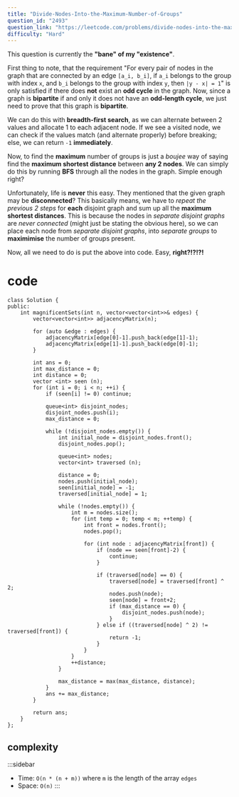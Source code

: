 ```yaml
---
title: "Divide-Nodes-Into-the-Maximum-Number-of-Groups"
question_id: "2493"
question_link: "https://leetcode.com/problems/divide-nodes-into-the-maximum-number-of-groups/"
difficulty: "Hard"
---
```


This question is currently the **"bane" of my "existence"**.

First thing to note, that the requirement "For every pair of nodes in the graph that are connected by an edge `[a_i, b_i]`, 
if `a_i` belongs to the group with index `x`, and `b_i` belongs to the group with index `y`, 
then `|y - x| = 1`" is only satisfied if there does **not** exist an **odd cycle** in the graph. 
Now, since a graph is **bipartite** if and only it does not have an **odd-length cycle**, we just need to prove that this graph is **bipartite**.

We can do this with **breadth-first search**, as we can alternate between 2 values and allocate 1 to each adjacent node. 
If we see a visited node, we can check if the values match (and alternate properly) before breaking; 
else, we can return `-1` **immediately**.

Now, to find the **maximum** number of groups is just a *boujee* way of saying find the **maximum shortest distance** between **any 2 nodes**.
We can simply do this by running **BFS** through all the nodes in the graph. Simple enough right?

Unfortunately, life is **never** this easy. They mentioned that the given graph may be **disconnected**? 
This basically means, we have to *repeat the previous 2 steps* for **each** disjoint graph and sum up all the **maximum shortest distances**.
This is because the nodes in *separate disjoint graphs* are *never connected* (might just be stating the obvious here),
so we can place each node from *separate disjoint graphs*, into *separate groups* to **maximimise** the number of groups present.

Now, all we need to do is put the above into code. Easy, **right?!?!?!**


# cod<span>e</span>

```{.cpp}
class Solution {
public:
    int magnificentSets(int n, vector<vector<int>>& edges) {
        vector<vector<int>> adjacencyMatrix(n);

        for (auto &edge : edges) {
            adjacencyMatrix[edge[0]-1].push_back(edge[1]-1);
            adjacencyMatrix[edge[1]-1].push_back(edge[0]-1);
        }

        int ans = 0;
        int max_distance = 0;
        int distance = 0;
        vector <int> seen (n); 
        for (int i = 0; i < n; ++i) {
            if (seen[i] != 0) continue;

            queue<int> disjoint_nodes;
            disjoint_nodes.push(i);
            max_distance = 0;

            while (!disjoint_nodes.empty()) {
                int initial_node = disjoint_nodes.front();
                disjoint_nodes.pop();

                queue<int> nodes;
                vector<int> traversed (n);

                distance = 0;
                nodes.push(initial_node);
                seen[initial_node] = -1;
                traversed[initial_node] = 1;

                while (!nodes.empty()) {
                    int m = nodes.size();
                    for (int temp = 0; temp < m; ++temp) {
                        int front = nodes.front();
                        nodes.pop();
        
                        for (int node : adjacencyMatrix[front]) {
                            if (node == seen[front]-2) {
                                continue;
                            }
        
                            if (traversed[node] == 0) {
                                traversed[node] = traversed[front] ^ 2;
                                nodes.push(node);
                                seen[node] = front+2;
                                if (max_distance == 0) {
                                    disjoint_nodes.push(node);
                                }
                            } else if ((traversed[node] ^ 2) != traversed[front]) {
                                return -1;
                            }
                        }
                    }
                    ++distance;
                }

                max_distance = max(max_distance, distance);
            }
            ans += max_distance;
        }
        
        return ans;
    }
};
```

## complexit<span>y</span>

:::sidebar
- Time: `O(n * (n + m))` where `m` is the length of the array `edges`
- Space: `O(n)`
:::
